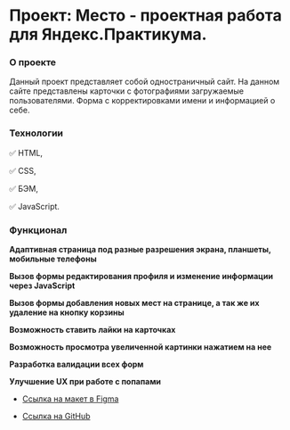 # Проект: Место - проектная работа для Яндекс.Практикума.

### О проекте

Данный проект представляет собой одностраничный сайт.
На данном сайте представлены карточки с фотографиями загружаемые пользователями.
Форма с корректировками имени и информацией о себе.

### Технологии

:white_check_mark: HTML,  

:white_check_mark: CSS,  

:white_check_mark: БЭМ,  

:white_check_mark: JavaScript.

### Функционал

**Адаптивная страница под разные разрешения экрана, планшеты, мобильные телефоны**  

**Вызов формы редактирования профиля и изменение информации через JavaScript**  

**Вызов формы добавления новых мест на странице, а так же их удаление на кнопку корзины**  

**Возможность ставить лайки на карточках**  

**Возможность просмотра увеличенной картинки нажатием на нее**    

**Разработка валидации всех форм**  

**Улучшение UX при работе с попапами**  


* [Ссылка на макет в Figma](https://www.figma.com/file/kRVLKwYG3d1HGLvh7JFWRT/JavaScript.-Sprint-6?node-id=1124%3A73&t=JuNLoPWhz2CkmfcZ-0)

* [Ссылка на GitHub](https://nastykovalchuk.github.io/mesto.github.io/)  
